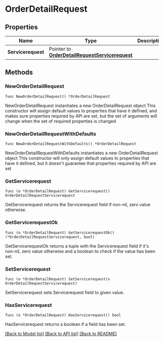 # OrderDetailRequest

## Properties

Name | Type | Description | Notes
------------ | ------------- | ------------- | -------------
**Servicerequest** | Pointer to [**OrderDetailRequestServicerequest**](OrderDetailRequestServicerequest.md) |  | [optional] 

## Methods

### NewOrderDetailRequest

`func NewOrderDetailRequest() *OrderDetailRequest`

NewOrderDetailRequest instantiates a new OrderDetailRequest object
This constructor will assign default values to properties that have it defined,
and makes sure properties required by API are set, but the set of arguments
will change when the set of required properties is changed

### NewOrderDetailRequestWithDefaults

`func NewOrderDetailRequestWithDefaults() *OrderDetailRequest`

NewOrderDetailRequestWithDefaults instantiates a new OrderDetailRequest object
This constructor will only assign default values to properties that have it defined,
but it doesn't guarantee that properties required by API are set

### GetServicerequest

`func (o *OrderDetailRequest) GetServicerequest() OrderDetailRequestServicerequest`

GetServicerequest returns the Servicerequest field if non-nil, zero value otherwise.

### GetServicerequestOk

`func (o *OrderDetailRequest) GetServicerequestOk() (*OrderDetailRequestServicerequest, bool)`

GetServicerequestOk returns a tuple with the Servicerequest field if it's non-nil, zero value otherwise
and a boolean to check if the value has been set.

### SetServicerequest

`func (o *OrderDetailRequest) SetServicerequest(v OrderDetailRequestServicerequest)`

SetServicerequest sets Servicerequest field to given value.

### HasServicerequest

`func (o *OrderDetailRequest) HasServicerequest() bool`

HasServicerequest returns a boolean if a field has been set.


[[Back to Model list]](../README.md#documentation-for-models) [[Back to API list]](../README.md#documentation-for-api-endpoints) [[Back to README]](../README.md)


